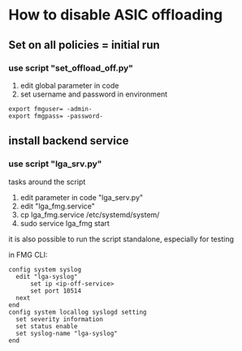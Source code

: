 # How to disable ASIC offloading

## Set on all policies = initial run

### use script "set_offload_off.py"

1. edit global parameter in code
2. set username and password in environment
```
export fmguser= -admin-
export fmgpass= -password-
```

## install backend service

### use script "lga_srv.py"

tasks around the script
1. edit parameter in code "lga_serv.py"
2. edit "lga_fmg.service"
3. cp lga_fmg.service /etc/systemd/system/
4. sudo service lga_fmg start

it is also possible to run the script standalone, especially for testing

in FMG CLI:

```
config system syslog
  edit "lga-syslog"
      set ip <ip-off-service>
      set port 10514
  next
end
config system locallog syslogd setting
  set severity information
  set status enable
  set syslog-name "lga-syslog"
end
```
